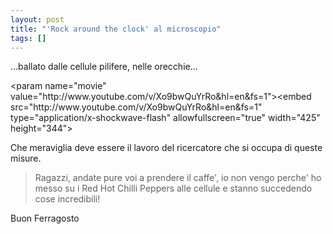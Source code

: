 ```yaml
---
layout: post
title: "'Rock around the clock' al microscopio"
tags: []
---
```


...ballato dalle cellule pilifere, nelle orecchie...

<object width="425" height="344">
&lt;param name="movie" value="http://www.youtube.com/v/Xo9bwQuYrRo&hl=en&fs=1"&gt;</param><param name="allowFullScreen" value="true"></param>&lt;embed src="http://www.youtube.com/v/Xo9bwQuYrRo&hl=en&fs=1" type="application/x-shockwave-flash" allowfullscreen="true" width="425" height="344"&gt;</embed></object>

Che meraviglia deve essere il lavoro del ricercatore che si occupa di queste misure.

> Ragazzi, andate pure voi a prendere il caffe', io non vengo perche' ho messo su i Red Hot Chilli Peppers alle cellule e stanno succedendo cose incredibili!

Buon Ferragosto
